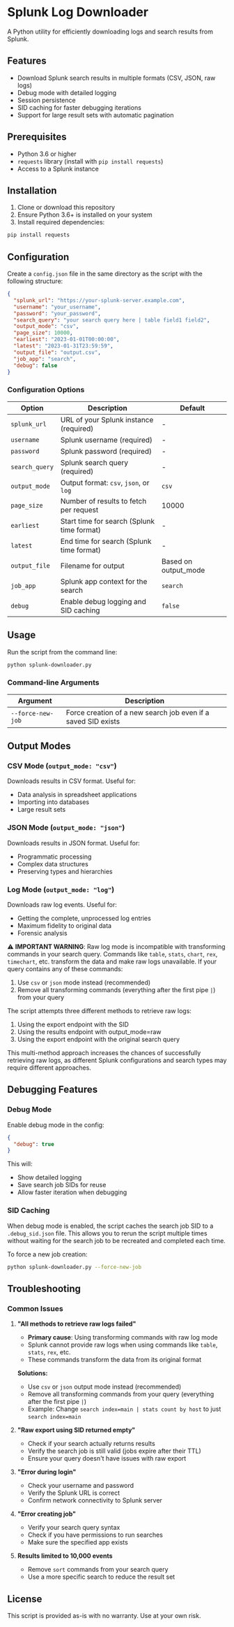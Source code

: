 # Splunk Log Downloader

A Python utility for efficiently downloading logs and search results from Splunk.

## Features

- Download Splunk search results in multiple formats (CSV, JSON, raw logs)
- Debug mode with detailed logging
- Session persistence
- SID caching for faster debugging iterations
- Support for large result sets with automatic pagination

## Prerequisites

- Python 3.6 or higher
- `requests` library (install with `pip install requests`)
- Access to a Splunk instance

## Installation

1. Clone or download this repository
2. Ensure Python 3.6+ is installed on your system
3. Install required dependencies:

```bash
pip install requests
```

## Configuration

Create a `config.json` file in the same directory as the script with the following structure:

```json
{
  "splunk_url": "https://your-splunk-server.example.com",
  "username": "your_username",
  "password": "your_password",
  "search_query": "your search query here | table field1 field2",
  "output_mode": "csv",
  "page_size": 10000,
  "earliest": "2023-01-01T00:00:00",
  "latest": "2023-01-31T23:59:59",
  "output_file": "output.csv",
  "job_app": "search",
  "debug": false
}
```

### Configuration Options

| Option | Description | Default |
|--------|-------------|---------|
| `splunk_url` | URL of your Splunk instance (required) | - |
| `username` | Splunk username (required) | - |
| `password` | Splunk password (required) | - |
| `search_query` | Splunk search query (required) | - |
| `output_mode` | Output format: `csv`, `json`, or `log` | `csv` |
| `page_size` | Number of results to fetch per request | 10000 |
| `earliest` | Start time for search (Splunk time format) | - |
| `latest` | End time for search (Splunk time format) | - |
| `output_file` | Filename for output | Based on output_mode |
| `job_app` | Splunk app context for the search | `search` |
| `debug` | Enable debug logging and SID caching | `false` |

## Usage

Run the script from the command line:

```bash
python splunk-downloader.py
```

### Command-line Arguments

| Argument | Description |
|----------|-------------|
| `--force-new-job` | Force creation of a new search job even if a saved SID exists |

## Output Modes

### CSV Mode (`output_mode: "csv"`)

Downloads results in CSV format. Useful for:
- Data analysis in spreadsheet applications
- Importing into databases
- Large result sets

### JSON Mode (`output_mode: "json"`)

Downloads results in JSON format. Useful for:
- Programmatic processing
- Complex data structures
- Preserving types and hierarchies

### Log Mode (`output_mode: "log"`)

Downloads raw log events. Useful for:
- Getting the complete, unprocessed log entries
- Maximum fidelity to original data
- Forensic analysis

⚠️ **IMPORTANT WARNING**: Raw log mode is incompatible with transforming commands in your search query. Commands like `table`, `stats`, `chart`, `rex`, `timechart`, etc. transform the data and make raw logs unavailable. If your query contains any of these commands:

1. Use `csv` or `json` mode instead (recommended)
2. Remove all transforming commands (everything after the first pipe `|`) from your query

The script attempts three different methods to retrieve raw logs:
1. Using the export endpoint with the SID
2. Using the results endpoint with output_mode=raw
3. Using the export endpoint with the original search query

This multi-method approach increases the chances of successfully retrieving raw logs, as different Splunk configurations and search types may require different approaches.

## Debugging Features

### Debug Mode

Enable debug mode in the config:

```json
{
  "debug": true
}
```

This will:
- Show detailed logging
- Save search job SIDs for reuse
- Allow faster iteration when debugging

### SID Caching

When debug mode is enabled, the script caches the search job SID to a `.debug_sid.json` file. This allows you to rerun the script multiple times without waiting for the search job to be recreated and completed each time.

To force a new job creation:

```bash
python splunk-downloader.py --force-new-job
```

## Troubleshooting

### Common Issues

1. **"All methods to retrieve raw logs failed"**
   - **Primary cause**: Using transforming commands with raw log mode
   - Splunk cannot provide raw logs when using commands like `table`, `stats`, `rex`, etc.
   - These commands transform the data from its original format
   
   **Solutions:**
   - Use `csv` or `json` output mode instead (recommended)
   - Remove all transforming commands from your query (everything after the first pipe `|`)
   - Example: Change `search index=main | stats count by host` to just `search index=main`

2. **"Raw export using SID returned empty"**
   - Check if your search actually returns results
   - Verify the search job is still valid (jobs expire after their TTL)
   - Ensure your query doesn't have issues with raw export

3. **"Error during login"**
   - Check your username and password
   - Verify the Splunk URL is correct
   - Confirm network connectivity to Splunk server

4. **"Error creating job"**
   - Verify your search query syntax
   - Check if you have permissions to run searches
   - Make sure the specified app exists

5. **Results limited to 10,000 events**
   - Remove `sort` commands from your search query
   - Use a more specific search to reduce the result set

## License

This script is provided as-is with no warranty. Use at your own risk. 